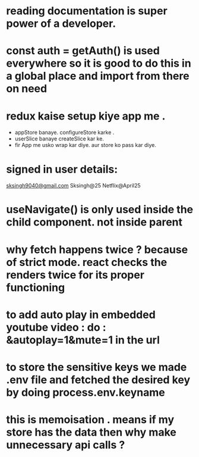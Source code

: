 # reading documentation is super power of a developer.
# const auth = getAuth() is used everywhere so it is good to do this in a global place and import from there on need
# redux kaise setup kiye app me . 
- appStore banaye. configureStore karke . 
- userSlice banaye  createSlice kar ke.
- fir App me usko wrap kar diye. aur store ko pass kar diye.

# signed in user details: 
sksingh9040@gmail.com
Sksingh@25
Netflix@April25  

# useNavigate() is only used inside the child component. not inside parent

# why fetch happens twice ? because of strict mode. react checks the renders twice for its proper functioning

# to add auto play in embedded youtube video : do : &autoplay=1&mute=1 in the url

# to store the sensitive keys we made .env file and fetched the desired key by doing process.env.keyname
# this is memoisation . means if my store has the data then why make unnecessary api calls ?